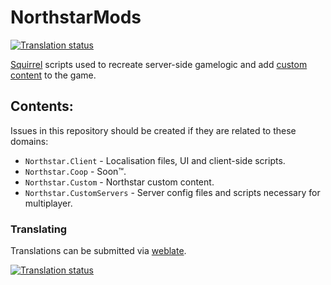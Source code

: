 # NorthstarMods
<a href="https://translate.harmony.tf/engage/northstar/">
<img src="https://translate.harmony.tf/widgets/northstar/-/client/svg-badge.svg" alt="Translation status" />
</a>

[Squirrel](http://www.squirrel-lang.org/squirreldoc/reference/index.html) scripts used to recreate server-side gamelogic and add [custom content](https://docs.northstar.tf/Wiki/using-northstar/gamemodes/) to the game. 

## Contents:

Issues in this repository should be created if they are related to these domains:
- `Northstar.Client` - Localisation files, UI and client-side scripts.
- `Northstar.Coop` - Soon™.
- `Northstar.Custom` - Northstar custom content.
- `Northstar.CustomServers` - Server config files and scripts necessary for multiplayer.

### Translating

Translations can be submitted via [weblate](https://translate.harmony.tf/projects/northstar/client/).

<a href="https://translate.harmony.tf/engage/northstar/">
<img src="https://translate.harmony.tf/widgets/northstar/-/client/multi-auto.svg" alt="Translation status" />
</a>
